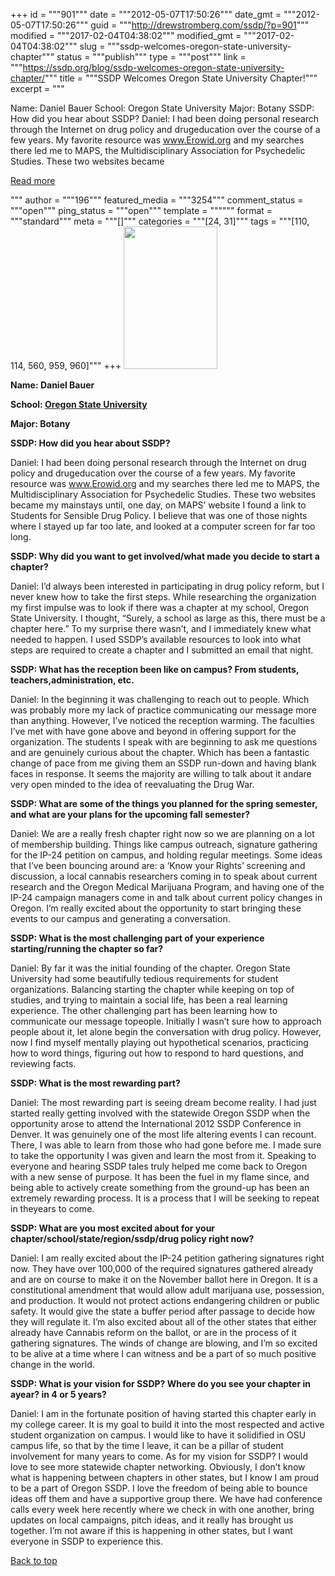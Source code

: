 +++
id = """901"""
date = """2012-05-07T17:50:26"""
date_gmt = """2012-05-07T17:50:26"""
guid = """http://drewstromberg.com/ssdp/?p=901"""
modified = """2017-02-04T04:38:02"""
modified_gmt = """2017-02-04T04:38:02"""
slug = """ssdp-welcomes-oregon-state-university-chapter"""
status = """publish"""
type = """post"""
link = """https://ssdp.org/blog/ssdp-welcomes-oregon-state-university-chapter/"""
title = """SSDP Welcomes Oregon State University Chapter!"""
excerpt = """<p>Name: Daniel Bauer School: Oregon State University Major: Botany SSDP: How did you hear about SSDP? Daniel: I had been doing personal research through the Internet on drug policy and drugeducation over the course of a few years. My favorite resource was www.Erowid.org and my searches there led me to MAPS, the Multidisciplinary Association for Psychedelic Studies. These two websites became</p>
<div class="h10"></div>
<p><a class="more-link2 flat" href="https://ssdp.org/blog/ssdp-welcomes-oregon-state-university-chapter/">Read more</a></p>
"""
author = """196"""
featured_media = """3254"""
comment_status = """open"""
ping_status = """open"""
template = """"""
format = """standard"""
meta = """[]"""
categories = """[24, 31]"""
tags = """[110, 114, 560, 959, 960]"""
+++
<img class="alignright" src="http://ssdp.org/assets/images/blog/2012/May/530060_179147475539710_100003333771588_265556_1648518891_n.jpg" alt="" width="150" height="228" />



<strong>Name: Daniel Bauer</strong>



<strong>School: <a href="http://ssdp.org/chapters/western/oregon/oregon-state-university">Oregon State University</a></strong>



<strong>Major: Botany</strong>



<strong>SSDP: How did you hear about SSDP?</strong>

Daniel: I had been doing personal research through the Internet on drug policy and drugeducation over the course of a few years. My favorite resource was www.Erowid.org and my searches there led me to MAPS, the Multidisciplinary Association for Psychedelic Studies. These two websites became my mainstays until, one day, on MAPS’ website I found a link to Students for Sensible Drug Policy. I believe that was one of those nights where I stayed up far too late, and looked at a computer screen for far too long.

<strong>SSDP: Why did you want to get involved/what made you decide to start a chapter?</strong>

Daniel: I’d always been interested in participating in drug policy reform, but I never knew how to take the first steps. While researching the organization my first impulse was to look if there was a chapter at my school, Oregon State University. I thought, “Surely, a school as large as this, there must be a chapter here.” To my surprise there wasn’t, and I immediately knew what needed to happen. I used SSDP’s available resources to look into what steps are required to create a chapter and I submitted an email that night.

<strong>SSDP: What has the reception been like on campus? From students, teachers,administration, etc.</strong>

Daniel: In the beginning it was challenging to reach out to people. Which was probably more my lack of practice communicating our message more than anything. However, I’ve noticed the reception warming. The faculties I’ve met with have gone above and beyond in offering support for the organization. The students I speak with are beginning to ask me questions and are genuinely curious about the chapter. Which has been a fantastic change of pace from me giving them an SSDP run-down and having blank faces in response. It seems the majority are willing to talk about it andare very open minded to the idea of reevaluating the Drug War.



<strong>SSDP: What are some of the things you planned for the spring semester, and what are your plans for the upcoming fall semester?</strong>

Daniel: We are a really fresh chapter right now so we are planning on a lot of membership building. Things like campus outreach, signature gathering for the IP-24 petition on campus, and holding regular meetings. Some ideas that I’ve been bouncing around are: a ‘Know your Rights’ screening and discussion, a local cannabis researchers coming in to speak about current research and the Oregon Medical Marijuana Program, and having one of the IP-24 campaign managers come in and talk about current policy changes in Oregon. I’m really excited about the opportunity to start bringing these events to our campus and generating a conversation.



<strong>SSDP: What is the most challenging part of your experience starting/running the chapter so far?</strong>

Daniel: By far it was the initial founding of the chapter. Oregon State University had some beautifully tedious requirements for student organizations. Balancing starting the chapter while keeping on top of studies, and trying to maintain a social life, has been a real learning experience. The other challenging part has been learning how to communicate our message topeople. Initially I wasn’t sure how to approach people about it, let alone begin the conversation with drug policy. However, now I find myself mentally playing out hypothetical scenarios, practicing how to word things, figuring out how to respond to hard questions, and reviewing facts.



<strong>SSDP: What is the most rewarding part?</strong>

Daniel: The most rewarding part is seeing dream become reality. I had just started really getting involved with the statewide Oregon SSDP when the opportunity arose to attend the International 2012 SSDP Conference in Denver. It was genuinely one of the most life altering events I can recount. There, I was able to learn from those who had gone before me. I made sure to take the opportunity I was given and learn the most from it. Speaking to everyone and hearing SSDP tales truly helped me come back to Oregon with a new sense of purpose. It has been the fuel in my flame since, and being able to actively create something from the ground-up has been an extremely rewarding process. It is a process that I will be seeking to repeat in theyears to come.



<strong>SSDP: What are you most excited about for your chapter/school/state/region/ssdp/drug policy right now?</strong>

Daniel: I am really excited about the IP-24 petition gathering signatures right now. They have over 100,000 of the required signatures gathered already and are on course to make it on the November ballot here in Oregon. It is a constitutional amendment that would allow adult marijuana use, possession, and production. It would not protect actions endangering children or public safety. It would give the state a buffer period after passage to decide how they will regulate it. I’m also excited about all of the other states that either already have Cannabis reform on the ballot, or are in the process of it gathering signatures. The winds of change are blowing, and I’m so excited to be alive at a time where I can witness and be a part of so much positive change in the world.

<strong>SSDP: What is your vision for SSDP? Where do you see your chapter in ayear? in 4 or 5 years?</strong>

Daniel: I am in the fortunate position of having started this chapter early in my college career. It is my goal to build it into the most respected and active student organization on campus. I would like to have it solidified in OSU campus life, so that by the time I leave, it can be a pillar of student involvement for many years to come. As for my vision for SSDP? I would love to see more statewide chapter networking. Obviously, I don’t know what is happening between chapters in other states, but I know I am proud to be a part of Oregon SSDP. I love the freedom of being able to bounce ideas off them and have a supportive group there. We have had conference calls every week here recently where we check in with one another, bring updates on local campaigns, pitch ideas, and it really has brought us together. I’m not aware if this is happening in other states, but I want everyone in SSDP to experience this.



<a title="Back to Top" href="http://ssdp.org/news/blog/ssdp-welcomes-oregon-state-university-chapter#top">Back to top</a>
